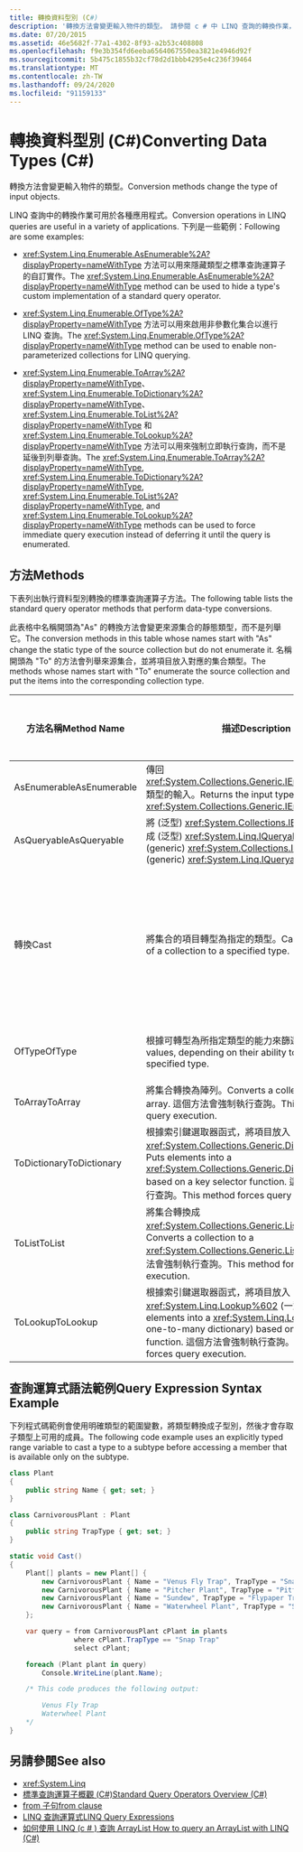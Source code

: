 ```yaml
---
title: 轉換資料型別 (C#)
description: '轉換方法會變更輸入物件的類型。 請參閱 c # 中 LINQ 查詢的轉換作業，例如可列舉的. Enumerable.asenumerable 和可列舉的。 OfType。'
ms.date: 07/20/2015
ms.assetid: 46e5682f-77a1-4302-8f93-a2b53c408808
ms.openlocfilehash: f9e3b354fd6eeba6564067550ea3821e4946d92f
ms.sourcegitcommit: 5b475c1855b32cf78d2d1bbb4295e4c236f39464
ms.translationtype: MT
ms.contentlocale: zh-TW
ms.lasthandoff: 09/24/2020
ms.locfileid: "91159133"
---
```

# <a name="converting-data-types-c"></a><span data-ttu-id="18498-104">轉換資料型別 (C#)</span><span class="sxs-lookup"><span data-stu-id="18498-104">Converting Data Types (C#)</span></span>

<span data-ttu-id="18498-105">轉換方法會變更輸入物件的類型。</span><span class="sxs-lookup"><span data-stu-id="18498-105">Conversion methods change the type of input objects.</span></span>

 <span data-ttu-id="18498-106">LINQ 查詢中的轉換作業可用於各種應用程式。</span><span class="sxs-lookup"><span data-stu-id="18498-106">Conversion operations in LINQ queries are useful in a variety of applications.</span></span> <span data-ttu-id="18498-107">下列是一些範例：</span><span class="sxs-lookup"><span data-stu-id="18498-107">Following are some examples:</span></span>

- <span data-ttu-id="18498-108"><xref:System.Linq.Enumerable.AsEnumerable%2A?displayProperty=nameWithType> 方法可以用來隱藏類型之標準查詢運算子的自訂實作。</span><span class="sxs-lookup"><span data-stu-id="18498-108">The <xref:System.Linq.Enumerable.AsEnumerable%2A?displayProperty=nameWithType> method can be used to hide a type's custom implementation of a standard query operator.</span></span>

- <span data-ttu-id="18498-109"><xref:System.Linq.Enumerable.OfType%2A?displayProperty=nameWithType> 方法可以用來啟用非參數化集合以進行 LINQ 查詢。</span><span class="sxs-lookup"><span data-stu-id="18498-109">The <xref:System.Linq.Enumerable.OfType%2A?displayProperty=nameWithType> method can be used to enable non-parameterized collections for LINQ querying.</span></span>

- <span data-ttu-id="18498-110"><xref:System.Linq.Enumerable.ToArray%2A?displayProperty=nameWithType>、<xref:System.Linq.Enumerable.ToDictionary%2A?displayProperty=nameWithType>、<xref:System.Linq.Enumerable.ToList%2A?displayProperty=nameWithType> 和 <xref:System.Linq.Enumerable.ToLookup%2A?displayProperty=nameWithType> 方法可以用來強制立即執行查詢，而不是延後到列舉查詢。</span><span class="sxs-lookup"><span data-stu-id="18498-110">The <xref:System.Linq.Enumerable.ToArray%2A?displayProperty=nameWithType>, <xref:System.Linq.Enumerable.ToDictionary%2A?displayProperty=nameWithType>, <xref:System.Linq.Enumerable.ToList%2A?displayProperty=nameWithType>, and <xref:System.Linq.Enumerable.ToLookup%2A?displayProperty=nameWithType> methods can be used to force immediate query execution instead of deferring it until the query is enumerated.</span></span>

## <a name="methods"></a><span data-ttu-id="18498-111">方法</span><span class="sxs-lookup"><span data-stu-id="18498-111">Methods</span></span>

 <span data-ttu-id="18498-112">下表列出執行資料型別轉換的標準查詢運算子方法。</span><span class="sxs-lookup"><span data-stu-id="18498-112">The following table lists the standard query operator methods that perform data-type conversions.</span></span>

 <span data-ttu-id="18498-113">此表格中名稱開頭為"As" 的轉換方法會變更來源集合的靜態類型，而不是列舉它。</span><span class="sxs-lookup"><span data-stu-id="18498-113">The conversion methods in this table whose names start with "As" change the static type of the source collection but do not enumerate it.</span></span> <span data-ttu-id="18498-114">名稱開頭為 "To" 的方法會列舉來源集合，並將項目放入對應的集合類型。</span><span class="sxs-lookup"><span data-stu-id="18498-114">The methods whose names start with "To" enumerate the source collection and put the items into the corresponding collection type.</span></span>

|<span data-ttu-id="18498-115">方法名稱</span><span class="sxs-lookup"><span data-stu-id="18498-115">Method Name</span></span>|<span data-ttu-id="18498-116">描述</span><span class="sxs-lookup"><span data-stu-id="18498-116">Description</span></span>|<span data-ttu-id="18498-117">C# 查詢運算式語法</span><span class="sxs-lookup"><span data-stu-id="18498-117">C# Query Expression Syntax</span></span>|<span data-ttu-id="18498-118">相關資訊</span><span class="sxs-lookup"><span data-stu-id="18498-118">More Information</span></span>|
|-----------------|-----------------|---------------------------------|----------------------|
|<span data-ttu-id="18498-119">AsEnumerable</span><span class="sxs-lookup"><span data-stu-id="18498-119">AsEnumerable</span></span>|<span data-ttu-id="18498-120">傳回 <xref:System.Collections.Generic.IEnumerable%601> 類型的輸入。</span><span class="sxs-lookup"><span data-stu-id="18498-120">Returns the input typed as <xref:System.Collections.Generic.IEnumerable%601>.</span></span>|<span data-ttu-id="18498-121">不適用。</span><span class="sxs-lookup"><span data-stu-id="18498-121">Not applicable.</span></span>|<xref:System.Linq.Enumerable.AsEnumerable%2A?displayProperty=nameWithType>|
|<span data-ttu-id="18498-122">AsQueryable</span><span class="sxs-lookup"><span data-stu-id="18498-122">AsQueryable</span></span>|<span data-ttu-id="18498-123">將 (泛型) <xref:System.Collections.IEnumerable> 轉換成 (泛型) <xref:System.Linq.IQueryable>。</span><span class="sxs-lookup"><span data-stu-id="18498-123">Converts a (generic) <xref:System.Collections.IEnumerable> to a (generic) <xref:System.Linq.IQueryable>.</span></span>|<span data-ttu-id="18498-124">不適用。</span><span class="sxs-lookup"><span data-stu-id="18498-124">Not applicable.</span></span>|<xref:System.Linq.Queryable.AsQueryable%2A?displayProperty=nameWithType>|
|<span data-ttu-id="18498-125">轉換</span><span class="sxs-lookup"><span data-stu-id="18498-125">Cast</span></span>|<span data-ttu-id="18498-126">將集合的項目轉型為指定的類型。</span><span class="sxs-lookup"><span data-stu-id="18498-126">Casts the elements of a collection to a specified type.</span></span>|<span data-ttu-id="18498-127">使用類型明確的範圍變數。</span><span class="sxs-lookup"><span data-stu-id="18498-127">Use an explicitly typed range variable.</span></span> <span data-ttu-id="18498-128">例如：</span><span class="sxs-lookup"><span data-stu-id="18498-128">For example:</span></span><br /><br /> `from string str in words`|<xref:System.Linq.Enumerable.Cast%2A?displayProperty=nameWithType><br /><br /> <xref:System.Linq.Queryable.Cast%2A?displayProperty=nameWithType>|
|<span data-ttu-id="18498-129">OfType</span><span class="sxs-lookup"><span data-stu-id="18498-129">OfType</span></span>|<span data-ttu-id="18498-130">根據可轉型為所指定類型的能力來篩選值。</span><span class="sxs-lookup"><span data-stu-id="18498-130">Filters values, depending on their ability to be cast to a specified type.</span></span>|<span data-ttu-id="18498-131">不適用。</span><span class="sxs-lookup"><span data-stu-id="18498-131">Not applicable.</span></span>|<xref:System.Linq.Enumerable.OfType%2A?displayProperty=nameWithType><br /><br /> <xref:System.Linq.Queryable.OfType%2A?displayProperty=nameWithType>|
|<span data-ttu-id="18498-132">ToArray</span><span class="sxs-lookup"><span data-stu-id="18498-132">ToArray</span></span>|<span data-ttu-id="18498-133">將集合轉換為陣列。</span><span class="sxs-lookup"><span data-stu-id="18498-133">Converts a collection to an array.</span></span> <span data-ttu-id="18498-134">這個方法會強制執行查詢。</span><span class="sxs-lookup"><span data-stu-id="18498-134">This method forces query execution.</span></span>|<span data-ttu-id="18498-135">不適用。</span><span class="sxs-lookup"><span data-stu-id="18498-135">Not applicable.</span></span>|<xref:System.Linq.Enumerable.ToArray%2A?displayProperty=nameWithType>|
|<span data-ttu-id="18498-136">ToDictionary</span><span class="sxs-lookup"><span data-stu-id="18498-136">ToDictionary</span></span>|<span data-ttu-id="18498-137">根據索引鍵選取器函式，將項目放入 <xref:System.Collections.Generic.Dictionary%602>。</span><span class="sxs-lookup"><span data-stu-id="18498-137">Puts elements into a <xref:System.Collections.Generic.Dictionary%602> based on a key selector function.</span></span> <span data-ttu-id="18498-138">這個方法會強制執行查詢。</span><span class="sxs-lookup"><span data-stu-id="18498-138">This method forces query execution.</span></span>|<span data-ttu-id="18498-139">不適用。</span><span class="sxs-lookup"><span data-stu-id="18498-139">Not applicable.</span></span>|<xref:System.Linq.Enumerable.ToDictionary%2A?displayProperty=nameWithType>|
|<span data-ttu-id="18498-140">ToList</span><span class="sxs-lookup"><span data-stu-id="18498-140">ToList</span></span>|<span data-ttu-id="18498-141">將集合轉換成 <xref:System.Collections.Generic.List%601>。</span><span class="sxs-lookup"><span data-stu-id="18498-141">Converts a collection to a <xref:System.Collections.Generic.List%601>.</span></span> <span data-ttu-id="18498-142">這個方法會強制執行查詢。</span><span class="sxs-lookup"><span data-stu-id="18498-142">This method forces query execution.</span></span>|<span data-ttu-id="18498-143">不適用。</span><span class="sxs-lookup"><span data-stu-id="18498-143">Not applicable.</span></span>|<xref:System.Linq.Enumerable.ToList%2A?displayProperty=nameWithType>|
|<span data-ttu-id="18498-144">ToLookup</span><span class="sxs-lookup"><span data-stu-id="18498-144">ToLookup</span></span>|<span data-ttu-id="18498-145">根據索引鍵選取器函式，將項目放入 <xref:System.Linq.Lookup%602> (一對多字典)。</span><span class="sxs-lookup"><span data-stu-id="18498-145">Puts elements into a <xref:System.Linq.Lookup%602> (a one-to-many dictionary) based on a key selector function.</span></span> <span data-ttu-id="18498-146">這個方法會強制執行查詢。</span><span class="sxs-lookup"><span data-stu-id="18498-146">This method forces query execution.</span></span>|<span data-ttu-id="18498-147">不適用。</span><span class="sxs-lookup"><span data-stu-id="18498-147">Not applicable.</span></span>|<xref:System.Linq.Enumerable.ToLookup%2A?displayProperty=nameWithType>|

## <a name="query-expression-syntax-example"></a><span data-ttu-id="18498-148">查詢運算式語法範例</span><span class="sxs-lookup"><span data-stu-id="18498-148">Query Expression Syntax Example</span></span>

<span data-ttu-id="18498-149">下列程式碼範例會使用明確類型的範圍變數，將類型轉換成子型別，然後才會存取子類型上可用的成員。</span><span class="sxs-lookup"><span data-stu-id="18498-149">The following code example uses an explicitly typed range variable to cast a type to a subtype before accessing a member that is available only on the subtype.</span></span>

```csharp
class Plant
{
    public string Name { get; set; }
}

class CarnivorousPlant : Plant
{
    public string TrapType { get; set; }
}

static void Cast()
{
    Plant[] plants = new Plant[] {
        new CarnivorousPlant { Name = "Venus Fly Trap", TrapType = "Snap Trap" },
        new CarnivorousPlant { Name = "Pitcher Plant", TrapType = "Pitfall Trap" },
        new CarnivorousPlant { Name = "Sundew", TrapType = "Flypaper Trap" },
        new CarnivorousPlant { Name = "Waterwheel Plant", TrapType = "Snap Trap" }
    };

    var query = from CarnivorousPlant cPlant in plants
                where cPlant.TrapType == "Snap Trap"
                select cPlant;

    foreach (Plant plant in query)
        Console.WriteLine(plant.Name);

    /* This code produces the following output:

        Venus Fly Trap
        Waterwheel Plant
    */
}
```

## <a name="see-also"></a><span data-ttu-id="18498-150">另請參閱</span><span class="sxs-lookup"><span data-stu-id="18498-150">See also</span></span>

- <xref:System.Linq>
- [<span data-ttu-id="18498-151">標準查詢運算子概觀 (C#)</span><span class="sxs-lookup"><span data-stu-id="18498-151">Standard Query Operators Overview (C#)</span></span>](./standard-query-operators-overview.md)
- [<span data-ttu-id="18498-152">from 子句</span><span class="sxs-lookup"><span data-stu-id="18498-152">from clause</span></span>](../../../language-reference/keywords/from-clause.md)
- [<span data-ttu-id="18498-153">LINQ 查詢運算式</span><span class="sxs-lookup"><span data-stu-id="18498-153">LINQ Query Expressions</span></span>](../../../linq/index.md)
- [<span data-ttu-id="18498-154">如何使用 LINQ (c # ) 查詢 ArrayList </span><span class="sxs-lookup"><span data-stu-id="18498-154">How to query an ArrayList with LINQ (C#)</span></span>](./how-to-query-an-arraylist-with-linq.md)
